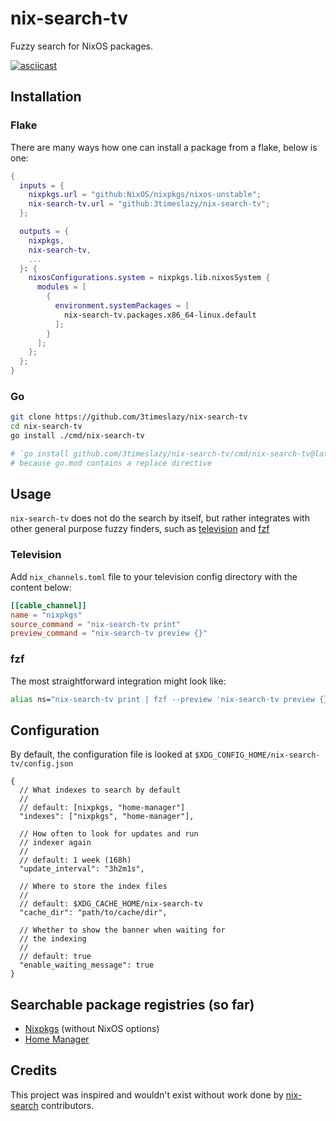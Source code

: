 # nix-search-tv

Fuzzy search for NixOS packages.

[![asciicast](https://asciinema.org/a/afNYMXrhoEwwh3wzOK7FbsFtW.svg)](https://asciinema.org/a/afNYMXrhoEwwh3wzOK7FbsFtW)

## Installation

### Flake

There are many ways how one can install a package from a flake, below is one:

```nix
{
  inputs = {
    nixpkgs.url = "github:NixOS/nixpkgs/nixos-unstable";
    nix-search-tv.url = "github:3timeslazy/nix-search-tv";
  };

  outputs = {
    nixpkgs,
    nix-search-tv,
    ...
  }: {
    nixosConfigurations.system = nixpkgs.lib.nixosSystem {
      modules = [
        {
          environment.systemPackages = [
            nix-search-tv.packages.x86_64-linux.default
          ];
        }
      ];
    };
  };
}
```

### Go

```sh
git clone https://github.com/3timeslazy/nix-search-tv
cd nix-search-tv
go install ./cmd/nix-search-tv

# `go install github.com/3timeslazy/nix-search-tv/cmd/nix-search-tv@latest` won't work
# because go.mod contains a replace directive
```

## Usage

`nix-search-tv` does not do the search by itself, but rather integrates
with other general purpose fuzzy finders, such as [television](https://github.com/alexpasmantier/television) and [fzf](https://github.com/junegunn/fzf)

### Television

Add `nix_channels.toml` file to your television config directory with the content below:

```toml
[[cable_channel]]
name = "nixpkgs"
source_command = "nix-search-tv print"
preview_command = "nix-search-tv preview {}"
```

### fzf

The most straightforward integration might look like:

```sh
alias ns="nix-search-tv print | fzf --preview 'nix-search-tv preview {}'"
```

## Configuration

By default, the configuration file is looked at `$XDG_CONFIG_HOME/nix-search-tv/config.json`

```jsonc
{
  // What indexes to search by default
  //
  // default: [nixpkgs, "home-manager"]
  "indexes": ["nixpkgs", "home-manager"],

  // How often to look for updates and run
  // indexer again
  //
  // default: 1 week (168h)
  "update_interval": "3h2m1s",

  // Where to store the index files
  //
  // default: $XDG_CACHE_HOME/nix-search-tv
  "cache_dir": "path/to/cache/dir",

  // Whether to show the banner when waiting for
  // the indexing
  //
  // default: true
  "enable_waiting_message": true
}
```

## Searchable package registries (so far)

- [Nixpkgs](https://search.nixos.org/packages?channel=unstable) (without NixOS options)
- [Home Manager](https://github.com/nix-community/home-manager)

## Credits

This project was inspired and wouldn't exist without work done by [nix-search](https://github.com/diamondburned/nix-search) contributors.
